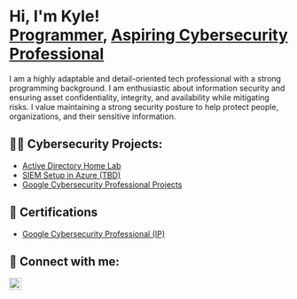 <h1>Hi, I'm Kyle! <br/><a href="https://github.com/ktrebbien">Programmer</a>, <a href="https://www.linkedin.com/in/kyletrebbien/">Aspiring Cybersecurity Professional</a></h1>

I am a highly adaptable and detail-oriented tech professional with a strong programming background. I am enthusiastic about information security and ensuring asset confidentiality, integrity, and availability while mitigating risks. I value maintaining a strong security posture to help protect people, organizations, and their sensitive information.

<h2>👨‍💻 Cybersecurity Projects:</h2>

- [Active Directory Home Lab](https://github.com/ktrebbien/ActiveDirectoryLab)
- [SIEM Setup in Azure (TBD)](https://github.com/ktrebbien)
- [Google Cybersecurity Professional Projects](https://github.com/ktrebbien/Google)

<h2>📜 Certifications </h2>

- [Google Cybersecurity Professional (IP)](https://www.coursera.org/professional-certificates/google-cybersecurity)

<h2> 🤳 Connect with me:</h2>

[<img align="left" alt="JoshMadakor | LinkedIn" width="22px" src="https://cdn.jsdelivr.net/npm/simple-icons@v3/icons/linkedin.svg" />][linkedin]

[linkedin]: https://linkedin.com/in/kyletrebbien

<!--
**ktrebbien/ktrebbien** is a ✨ _special_ ✨ repository because its `README.md` (this file) appears on your GitHub profile.

Here are some ideas to get you started:

- 🔭 I’m currently working on ...
- 🌱 I’m currently learning ...
- 👯 I’m looking to collaborate on ...
- 🤔 I’m looking for help with ...
- 💬 Ask me about ...
- 📫 How to reach me: ...
- 😄 Pronouns: ...
- ⚡ Fun fact: ...
-->
